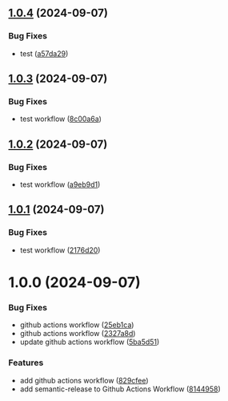 ## [1.0.4](https://github.com/matrixui/core/compare/v1.0.3...v1.0.4) (2024-09-07)


### Bug Fixes

* test ([a57da29](https://github.com/matrixui/core/commit/a57da297a366df2528f81feac56aaad02e5ceb09))

## [1.0.3](https://github.com/matrixui/core/compare/v1.0.2...v1.0.3) (2024-09-07)


### Bug Fixes

* test workflow ([8c00a6a](https://github.com/matrixui/core/commit/8c00a6a21dcb2e8bc11ca435b9e98284479c6bb3))

## [1.0.2](https://github.com/matrixui/core/compare/v1.0.1...v1.0.2) (2024-09-07)


### Bug Fixes

* test workflow ([a9eb9d1](https://github.com/matrixui/core/commit/a9eb9d122d1bbf77d72c25421c0dce1bc05de859))

## [1.0.1](https://github.com/matrixui/core/compare/v1.0.0...v1.0.1) (2024-09-07)


### Bug Fixes

* test workflow ([2176d20](https://github.com/matrixui/core/commit/2176d20be03f1ec12d52c7212d897a2afe67d438))

# 1.0.0 (2024-09-07)


### Bug Fixes

* github actions workflow ([25eb1ca](https://github.com/matrixui/core/commit/25eb1ca2332e8eeb16f5800db93979f27f5f51fd))
* github actions workflow ([2327a8d](https://github.com/matrixui/core/commit/2327a8d65007f97d285109d6b7655f5cfefdb8e0))
* update github actions workflow ([5ba5d51](https://github.com/matrixui/core/commit/5ba5d51077ecc51aa3b370ca1979875ea0a799a9))


### Features

* add github actions workflow ([829cfee](https://github.com/matrixui/core/commit/829cfeeb94f917e136bc8340565ced8708e4845c))
* add semantic-release to Github Actions Workflow ([8144958](https://github.com/matrixui/core/commit/814495824b285335ac2cdea994f1f2e77750178d))
